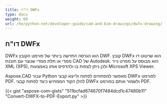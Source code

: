 ```yaml
---
title: דו"ח DWFx
type: docs
weight: 60
url: /he/python-net/developer-guide/cad-and-bim-drawings/dwfx-drawing/
---
```


## **דו"ח DWFx**
DWFx הוא הגרסה החדשה ביותר של פורמט הקובץ DWF. קובץ DWFx הוא שרטוט דו ממדי או תלת ממדי שנוצר עם תוכנת CAD של Autodesk. הוא מבוסס על מפרט נייר XML (XPS), ולכן ניתן לצפות בו ולהדפיס אותו באמצעות Microsoft XPS Viewer.

Aspose.CAD עבור Python מאפשר למפתחים לפתוח ולייצא קבצי DWFx לפורמט PDF. להלן הקוד הממחיש כיצד לפתוח קבצי DWFx ולשמור אותם בפורמט PDF.

{{< gist "aspose-com-gists" "511bcfad674670f7484dcd1c47480b11" "Convert-DWFX-to-PDF-Export.py" >}}
